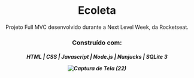 <h1 align="center">Ecoleta</h1>

<p align="center">Projeto Full MVC desenvolvido durante a Next Level Week, da Rocketseat. <br>
 
<h3 align="center">Construído com:</h3>
<h5 align="center">HTML | CSS | Javascript | Node.js | Nunjucks | SQLite 3

![Captura de Tela (22)](https://user-images.githubusercontent.com/61036796/83897414-f4c1df00-a72b-11ea-9511-0afec7fb9076.png)


